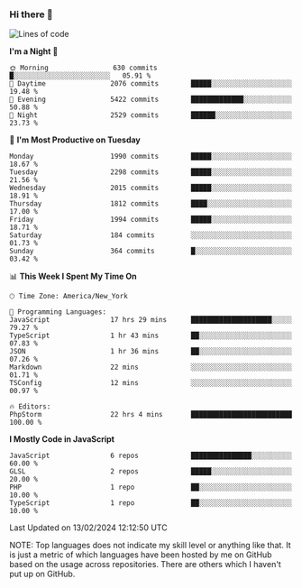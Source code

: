 ### Hi there 👋

<!--
**LynxJinxxy/LynxJinxxy** is a ✨ _special_ ✨ repository because its `README.md` (this file) appears on your GitHub profile.

Here are some ideas to get you started:

- 🔭 I’m currently working on ...
- 🌱 I’m currently learning ...
- 👯 I’m looking to collaborate on ...
- 🤔 I’m looking for help with ...
- 💬 Ask me about ...
- 📫 How to reach me: ...
- 😄 Pronouns: ...
- ⚡ Fun fact: ...
-->

<!--START_SECTION:waka-->
![Lines of code](https://img.shields.io/badge/From%20Hello%20World%20I%27ve%20Written-26.3%20million%20lines%20of%20code-blue)

**I'm a Night 🦉** 

```text
🌞 Morning                630 commits         █░░░░░░░░░░░░░░░░░░░░░░░░   05.91 % 
🌆 Daytime                2076 commits        █████░░░░░░░░░░░░░░░░░░░░   19.48 % 
🌃 Evening                5422 commits        █████████████░░░░░░░░░░░░   50.88 % 
🌙 Night                  2529 commits        ██████░░░░░░░░░░░░░░░░░░░   23.73 % 
```
📅 **I'm Most Productive on Tuesday** 

```text
Monday                   1990 commits        █████░░░░░░░░░░░░░░░░░░░░   18.67 % 
Tuesday                  2298 commits        █████░░░░░░░░░░░░░░░░░░░░   21.56 % 
Wednesday                2015 commits        █████░░░░░░░░░░░░░░░░░░░░   18.91 % 
Thursday                 1812 commits        ████░░░░░░░░░░░░░░░░░░░░░   17.00 % 
Friday                   1994 commits        █████░░░░░░░░░░░░░░░░░░░░   18.71 % 
Saturday                 184 commits         ░░░░░░░░░░░░░░░░░░░░░░░░░   01.73 % 
Sunday                   364 commits         █░░░░░░░░░░░░░░░░░░░░░░░░   03.42 % 
```


📊 **This Week I Spent My Time On** 

```text
🕑︎ Time Zone: America/New_York

💬 Programming Languages: 
JavaScript               17 hrs 29 mins      ████████████████████░░░░░   79.27 % 
TypeScript               1 hr 43 mins        ██░░░░░░░░░░░░░░░░░░░░░░░   07.83 % 
JSON                     1 hr 36 mins        ██░░░░░░░░░░░░░░░░░░░░░░░   07.26 % 
Markdown                 22 mins             ░░░░░░░░░░░░░░░░░░░░░░░░░   01.71 % 
TSConfig                 12 mins             ░░░░░░░░░░░░░░░░░░░░░░░░░   00.97 % 

🔥 Editors: 
PhpStorm                 22 hrs 4 mins       █████████████████████████   100.00 % 
```

**I Mostly Code in JavaScript** 

```text
JavaScript               6 repos             ███████████████░░░░░░░░░░   60.00 % 
GLSL                     2 repos             █████░░░░░░░░░░░░░░░░░░░░   20.00 % 
PHP                      1 repo              ██░░░░░░░░░░░░░░░░░░░░░░░   10.00 % 
TypeScript               1 repo              ██░░░░░░░░░░░░░░░░░░░░░░░   10.00 % 
```




 Last Updated on 13/02/2024 12:12:50 UTC
<!--END_SECTION:waka-->
NOTE: Top languages does not indicate my skill level or anything like that. It is just a metric of which languages have been hosted by me on GitHub based on the usage across repositories. There are others which I haven't put up on GitHub.
